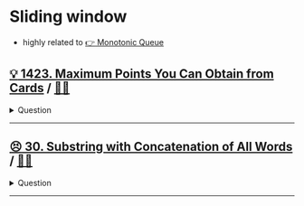 # Sliding window

- highly related to [:point_right: Monotonic Queue](../monotonic/README.md)

## [:bulb: 1423. Maximum Points You Can Obtain from Cards](https://leetcode.com/problems/maximum-points-you-can-obtain-from-cards/) / [:man_technologist:](max_pts_from_cards.h)

<details><summary markdown="span">Question</summary>

```markdown
There are several cards arranged in a row, and each card has an associated number of points.
The points are given in the integer array cardPoints.

In one step, you can take one card from the beginning or from the end of the row.
You have to take exactly k cards.

Your score is the sum of the points of the cards you have taken.
Given the integer array cardPoints and the integer k, return the maximum score you can obtain.

Example
Input: cardPoints = [1,2,3,4,5,6,1], k = 3

Output: 12
Explanation:
- After the first step, your score will always be 1.
- However, choosing the rightmost card first will maximize your total score.
- The optimal strategy is to take the three cards on the right,
  giving a final score of 1 + 6 + 5 = 12.
```

</details>

------------------------------------------------------------------------------

## [:persevere: 30. Substring with Concatenation of All Words](https://leetcode.com/problems/substring-with-concatenation-of-all-words/) / [:man_technologist:](substr_with_concat_of_all.h)

<details><summary markdown="span">Question</summary>

```markdown
You are given a string s and an array of strings words of the same length.
Return all starting indices of substring(s) in s that is a concatenation of each
word in words exactly once, in any order, and without any intervening characters.

You can return the answer in any order.
Input: s = "barfoothefoobarman", words = ["foo","bar"]
            0  3  6  9
Output: [0,9]

Input: s = "aaaaa", words = ["a","a"]
            0123
Output: [0,1,2,3]
```

</details>

------------------------------------------------------------------------------
